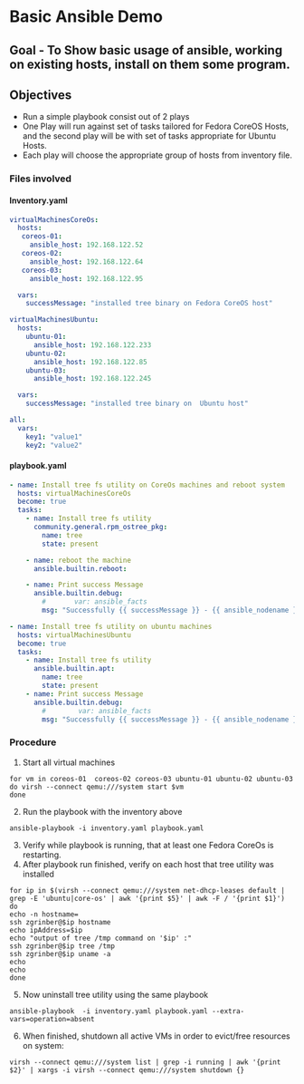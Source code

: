 # Basic Ansible Demo

## Goal - To Show basic usage of ansible, working on existing hosts, install on them some program.

## Objectives
- Run a simple playbook consist out of 2 plays
- One Play will run against set of tasks tailored for Fedora CoreOS Hosts, and the second play will be with set of tasks appropriate for Ubuntu Hosts.  
- Each play will choose the appropriate group of hosts from inventory file.

### Files involved

#### Inventory.yaml
```yaml
virtualMachinesCoreOs:
  hosts:      
   coreos-01:
     ansible_host: 192.168.122.52
   coreos-02:
     ansible_host: 192.168.122.64
   coreos-03:
     ansible_host: 192.168.122.95

  vars:
    successMessage: "installed tree binary on Fedora CoreOS host"

virtualMachinesUbuntu:
  hosts:
    ubuntu-01:
      ansible_host: 192.168.122.233
    ubuntu-02:
      ansible_host: 192.168.122.85
    ubuntu-03:
      ansible_host: 192.168.122.245

  vars:
    successMessage: "installed tree binary on  Ubuntu host"

all:    
  vars:
    key1: "value1"
    key2: "value2" 
```
#### playbook.yaml
```yaml
- name: Install tree fs utility on CoreOs machines and reboot system
  hosts: virtualMachinesCoreOs
  become: true
  tasks:
    - name: Install tree fs utility
      community.general.rpm_ostree_pkg:
        name: tree
        state: present

    - name: reboot the machine
      ansible.builtin.reboot:

    - name: Print success Message
      ansible.builtin.debug:
        #       var: ansible_facts
        msg: "Successfully {{ successMessage }} - {{ ansible_nodename }}, with IP Address: {{ ansible_facts['all_ipv4_addresses'] }} "

- name: Install tree fs utility on ubuntu machines
  hosts: virtualMachinesUbuntu
  become: true
  tasks:
    - name: Install tree fs utility
      ansible.builtin.apt:
        name: tree
        state: present
    - name: Print success Message
      ansible.builtin.debug:
        #        var: ansible_facts
        msg: "Successfully {{ successMessage }} - {{ ansible_nodename }}, with IP Address: {{ ansible_facts['all_ipv4_addresses'] }}  "
```

### Procedure
1. Start all virtual machines
```shell
for vm in coreos-01  coreos-02 coreos-03 ubuntu-01 ubuntu-02 ubuntu-03
do virsh --connect qemu:///system start $vm 
done
```
2. Run the playbook with the inventory above
```shell
ansible-playbook -i inventory.yaml playbook.yaml
```
3. Verify while playbook is running, that at least one Fedora CoreOs is restarting.
4. After playbook run finished, verify on each host that tree utility was installed
```shell
for ip in $(virsh --connect qemu:///system net-dhcp-leases default | grep -E 'ubuntu|core-os' | awk '{print $5}' | awk -F / '{print $1}')
do 
echo -n hostname=
ssh zgrinber@$ip hostname  
echo ipAddress=$ip
echo "output of tree /tmp command on '$ip' :"
ssh zgrinber@$ip tree /tmp
ssh zgrinber@$ip uname -a
echo
echo
done
```

5. Now uninstall tree utility using the same playbook
```shell
ansible-playbook  -i inventory.yaml playbook.yaml --extra-vars=operation=absent
```

6. When finished, shutdown all active VMs in order to evict/free resources on system:
```shell
virsh --connect qemu:///system list | grep -i running | awk '{print $2}' | xargs -i virsh --connect qemu:///system shutdown {}
```